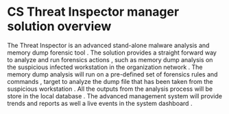 CS Threat Inspector manager solution overview 
==============================================

The Threat Inspector is an advanced  stand-alone malware analysis and memory dump forensic tool .
The solution provides a straight forward way to analyze and run forensics actions , such as memory dump analysis on the suspicious infected workstation in the organization network .
The memory dump analysis will run on a pre-defined set of forensics rules and commands , target to analyze  the dump file that has been taken from the suspicious workstation .
All the outputs from the analysis process will be store in the local database .
The advanced management system will provide trends and reports as well a live events in the system dashboard .
